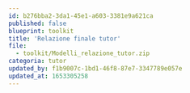 ```yaml
---
id: b276bba2-3da1-45e1-a603-3381e9a621ca
published: false
blueprint: toolkit
title: 'Relazione finale tutor'
file:
  - toolkit/Modelli_relazione_tutor.zip
categoria: tutor
updated_by: f1b9007c-1bd1-46f8-87e7-3347789e057e
updated_at: 1653305258
---
```

